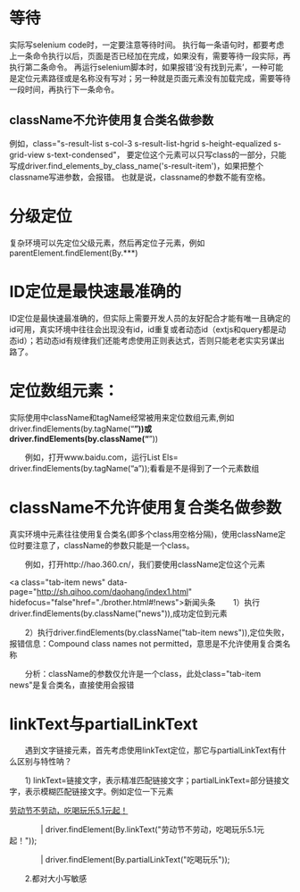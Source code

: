 
# 等待
实际写selenium code时，一定要注意等待时间。
执行每一条语句时，都要考虑上一条命令执行以后，页面是否已经加在完成，如果没有，需要等待一段实际，再执行第二条命令。
再运行selenium脚本时，如果报错‘没有找到元素’，一种可能是定位元素路径或是名称没有写对；另一种就是页面元素没有加载完成，需要等待一段时间，再执行下一条命令。

##

## className不允许使用复合类名做参数
例如，class="s-result-list s-col-3 s-result-list-hgrid s-height-equalized s-grid-view s-text-condensed"，
要定位这个元素可以只写class的一部分，只能写成driver.find_elements_by_class_name('s-result-item')，如果把整个classname写进参数，会报错。
也就是说，classname的参数不能有空格。

##

# 分级定位
复杂环境可以先定位父级元素，然后再定位子元素，例如parentElement.findElement(By.***)

# ID定位是最快速最准确的
ID定位是最快速最准确的，但实际上需要开发人员的友好配合才能有唯一且确定的id可用，真实环境中往往会出现没有id，id重复或者动态id（extjs和query都是动态id）；若动态id有规律我们还能考虑使用正则表达式，否则只能老老实实另谋出路了。

# 定位数组元素：
实际使用中className和tagName经常被用来定位数组元素,例如driver.findElements(by.tagName(“**”))或driver.findElements(by.className(“**”))

　　例如，打开www.baidu.com，运行List<WebElement> Els= driver.findElements(by.tagName(“a”));看看是不是得到了一个元素数组

# className不允许使用复合类名做参数

   真实环境中元素往往使用复合类名(即多个class用空格分隔)，使用className定位时要注意了，className的参数只能是一个class。

　　例如，打开http://hao.360.cn/，我们要使用className定位这个元素

<a class="tab-item news" data-page="http://sh.qihoo.com/daohang/index1.html" hidefocus="false"href="./brother.html#!news">新闻头条</a>
　　1）执行driver.findElements(by.className("news")),成功定位到元素

　　2）执行driver.findElements(by.className("tab-item news")),定位失败，报错信息：Compound class names not permitted，意思是不允许使用复合类名称

　　分析：className的参数仅允许是一个class，此处class="tab-item news"是复合类名，直接使用会报错

# linkText与partialLinkText

　　遇到文字链接元素，首先考虑使用linkText定位，那它与partialLinkText有什么区别与特性呐？

　　1) linkText=链接文字，表示精准匹配链接文字；partialLinkText=部分链接文字，表示模糊匹配链接文字。例如定位一下元素

<a target="_blank" title="" href="http://www.nuomi.com/?cid=bdsywzl">劳动节不劳动，吃喝玩乐5.1元起！</a>
 

　　　　| driver.findElement(By.linkText("劳动节不劳动，吃喝玩乐5.1元起！"));

　　　　| driver.findElement(By.partialLinkText("吃喝玩乐"));

　　2.都对大小写敏感

 

